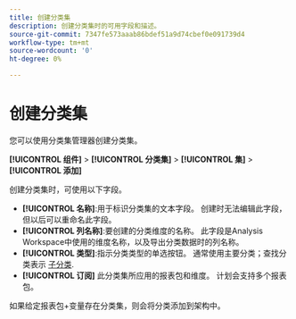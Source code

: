 ```yaml
---
title: 创建分类集
description: 创建分类集时的可用字段和描述。
source-git-commit: 7347fe573aaab86bdef51a9d74cbef0e091739d4
workflow-type: tm+mt
source-wordcount: '0'
ht-degree: 0%

---
```



# 创建分类集

您可以使用分类集管理器创建分类集。

**[!UICONTROL 组件]** > **[!UICONTROL 分类集]** > **[!UICONTROL 集]** > **[!UICONTROL 添加]**

创建分类集时，可使用以下字段。

* **[!UICONTROL 名称]**:用于标识分类集的文本字段。 创建时无法编辑此字段，但以后可以重命名此字段。
* **[!UICONTROL 列名称]**:要创建的分类维度的名称。 此字段是Analysis Workspace中使用的维度名称，以及导出分类数据时的列名称。
* **[!UICONTROL 类型]**:指示分类类型的单选按钮。 通常使用主要分类；查找分类表示 [子分类](../c-sub-classifications.md).
* **[!UICONTROL 订阅]** 此分类集所应用的报表包和维度。 计划会支持多个报表包。

如果给定报表包+变量存在分类集，则会将分类添加到架构中。
